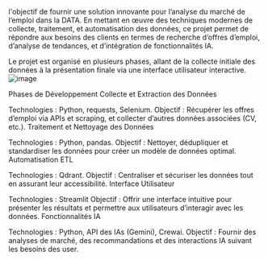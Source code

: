 l'objectif de fournir une solution innovante pour l’analyse du marché de l’emploi dans la DATA. En mettant en œuvre des techniques modernes de collecte, traitement, et automatisation des données, ce projet permet de répondre aux besoins des clients en termes de recherche d’offres d’emploi, d’analyse de tendances, et d’intégration de fonctionnalités IA.

Le projet est organisé en plusieurs phases, allant de la collecte initiale des données à la présentation finale via une interface utilisateur interactive.
![image](https://github.com/user-attachments/assets/53161b94-0293-4628-8594-4bfcc56e1272)


Phases de Développement
Collecte et Extraction des Données

Technologies : Python, requests, Selenium.
Objectif : Récupérer les offres d’emploi via APIs et scraping, et collecter d’autres données associées (CV, etc.).
Traitement et Nettoyage des Données

Technologies : Python, pandas.
Objectif : Nettoyer, dédupliquer et standardiser les données pour créer un modèle de données optimal.
Automatisation ETL

Technologies : Qdrant.
Objectif : Centraliser et sécuriser les données tout en assurant leur accessibilité.
Interface Utilisateur

Technologies : Streamlit
Objectif : Offrir une interface intuitive pour présenter les résultats et permettre aux utilisateurs d’interagir avec les données.
Fonctionnalités IA

Technologies : Python, API des IAs (Gemini), Crewai.
Objectif : Fournir des analyses de marché, des recommandations et des interactions IA suivant les besoins des user.
